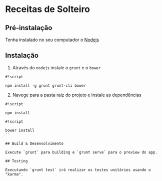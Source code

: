 # Receitas de Solteiro

## Pré-instalação
Tenha instalado no seu computador o [Nodejs](https://nodejs.org/en/)

## Instalação
1. Através do `nodejs` instale o `grunt` e o `bower`

```
#!script

npm install -g grunt grunt-cli bower
```

2. Navege para a pasta raiz do projeto e instale as dependências
```
#!script

npm install
```
```
#!script

bower install
``

## Build & Desenvolvimento

Execute `grunt` para building e `grunt serve` para o preview do app.

## Testing

Executando `grunt test` irá realizar os testes unitários usando o "karma".
